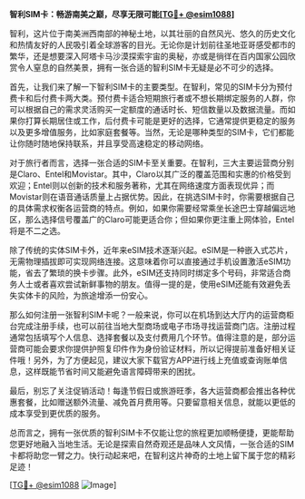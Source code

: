 **智利SIM卡：畅游南美之巅，尽享无限可能[[TG💪+ @esim1088](https://t.me/s/esim1088)]**

智利，这片位于南美洲西南部的神秘土地，以其壮丽的自然风光、悠久的历史文化和热情友好的人民吸引着全球游客的目光。无论你是计划前往圣地亚哥感受都市的繁华，还是想要深入阿塔卡马沙漠探索宇宙的奥秘，亦或是徜徉在百内国家公园欣赏令人窒息的自然美景，拥有一张合适的智利SIM卡无疑是必不可少的选择。

首先，让我们来了解一下智利SIM卡的主要类型。在智利，常见的SIM卡分为预付费卡和后付费卡两大类。预付费卡适合短期旅行者或不想长期绑定服务的人群，你可以根据自己的需求灵活购买一定额度的通话时长、短信数量以及数据流量。而如果你打算长期居住或工作，后付费卡可能是更好的选择，它通常提供更稳定的服务以及更多增值服务，比如家庭套餐等。当然，无论是哪种类型的SIM卡，它们都能让你随时随地保持联系，并且享受高速稳定的移动网络。

对于旅行者而言，选择一张合适的SIM卡至关重要。在智利，三大主要运营商分别是Claro、Entel和Movistar。其中，Claro以其广泛的覆盖范围和实惠的价格受到欢迎；Entel则以创新的技术和服务著称，尤其在网络速度方面表现优异；而Movistar则在语音通话质量上占据优势。因此，在挑选SIM卡时，你需要根据自己的具体需求权衡各运营商的特点。例如，如果你需要经常乘坐长途巴士穿越偏远地区，那么选择信号覆盖广的Claro可能更适合你；但如果你更注重上网体验，Entel将是不二之选。

除了传统的实体SIM卡外，近年来eSIM技术逐渐兴起。eSIM是一种嵌入式芯片，无需物理插拔即可实现网络连接。这意味着你可以直接通过手机设置激活eSIM功能，省去了繁琐的换卡步骤。此外，eSIM还支持同时绑定多个号码，非常适合商务人士或者喜欢尝试新鲜事物的朋友。值得一提的是，使用eSIM还能有效避免丢失实体卡的风险，为旅途增添一份安心。

那么如何注册一张智利SIM卡呢？一般来说，你可以在机场到达大厅内的运营商柜台完成注册手续，也可以前往当地大型商场或电子市场寻找运营商门店。注册过程通常包括填写个人信息、选择套餐以及支付费用几个环节。值得注意的是，部分运营商可能会要求你提供护照复印件作为身份验证材料，所以记得提前准备好相关证件哦！另外，为了方便起见，建议大家下载官方APP进行线上充值或查询账单信息，这样既能节省时间又能避免语言障碍带来的困扰。

最后，别忘了关注促销活动！每逢节假日或旅游旺季，各大运营商都会推出各种优惠套餐，比如赠送额外流量、减免首月费用等。只要留意相关信息，就能以更低的成本享受到更优质的服务。

总而言之，拥有一张优质的智利SIM卡不仅能让您的旅程更加顺畅便捷，更能帮助您更好地融入当地生活。无论是探索自然奇观还是品味人文风情，一张合适的SIM卡都将助您一臂之力。快行动起来吧，在智利这片神奇的土地上留下属于您的精彩足迹！

[[TG💪+ @esim1088](https://t.me/s/esim1088) ![Image](https://i.postimg.cc/4NQfJmqS/Snipaste-2025-05-13-00-14-12.png)]